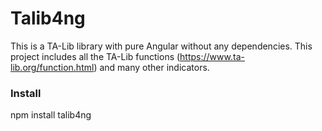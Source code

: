# Talib4ng

This is a TA-Lib library with pure Angular without any dependencies. This project includes all the TA-Lib functions (https://www.ta-lib.org/function.html) and many other indicators. 

### Install
npm install talib4ng
